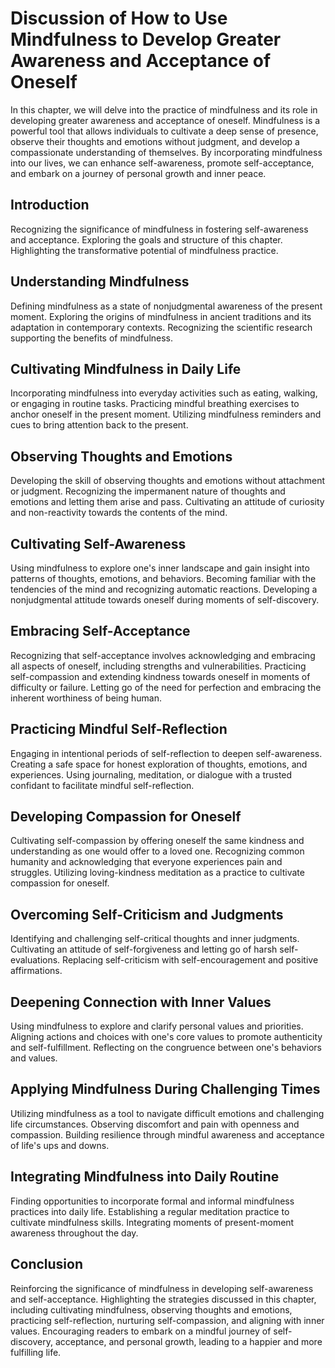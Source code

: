 Discussion of How to Use Mindfulness to Develop Greater Awareness and Acceptance of Oneself
====================================================================================================

In this chapter, we will delve into the practice of mindfulness and its role in developing greater awareness and acceptance of oneself. Mindfulness is a powerful tool that allows individuals to cultivate a deep sense of presence, observe their thoughts and emotions without judgment, and develop a compassionate understanding of themselves. By incorporating mindfulness into our lives, we can enhance self-awareness, promote self-acceptance, and embark on a journey of personal growth and inner peace.

Introduction
------------

Recognizing the significance of mindfulness in fostering self-awareness and acceptance. Exploring the goals and structure of this chapter. Highlighting the transformative potential of mindfulness practice.

Understanding Mindfulness
-------------------------

Defining mindfulness as a state of nonjudgmental awareness of the present moment. Exploring the origins of mindfulness in ancient traditions and its adaptation in contemporary contexts. Recognizing the scientific research supporting the benefits of mindfulness.

Cultivating Mindfulness in Daily Life
-------------------------------------

Incorporating mindfulness into everyday activities such as eating, walking, or engaging in routine tasks. Practicing mindful breathing exercises to anchor oneself in the present moment. Utilizing mindfulness reminders and cues to bring attention back to the present.

Observing Thoughts and Emotions
-------------------------------

Developing the skill of observing thoughts and emotions without attachment or judgment. Recognizing the impermanent nature of thoughts and emotions and letting them arise and pass. Cultivating an attitude of curiosity and non-reactivity towards the contents of the mind.

Cultivating Self-Awareness
--------------------------

Using mindfulness to explore one's inner landscape and gain insight into patterns of thoughts, emotions, and behaviors. Becoming familiar with the tendencies of the mind and recognizing automatic reactions. Developing a nonjudgmental attitude towards oneself during moments of self-discovery.

Embracing Self-Acceptance
-------------------------

Recognizing that self-acceptance involves acknowledging and embracing all aspects of oneself, including strengths and vulnerabilities. Practicing self-compassion and extending kindness towards oneself in moments of difficulty or failure. Letting go of the need for perfection and embracing the inherent worthiness of being human.

Practicing Mindful Self-Reflection
----------------------------------

Engaging in intentional periods of self-reflection to deepen self-awareness. Creating a safe space for honest exploration of thoughts, emotions, and experiences. Using journaling, meditation, or dialogue with a trusted confidant to facilitate mindful self-reflection.

Developing Compassion for Oneself
---------------------------------

Cultivating self-compassion by offering oneself the same kindness and understanding as one would offer to a loved one. Recognizing common humanity and acknowledging that everyone experiences pain and struggles. Utilizing loving-kindness meditation as a practice to cultivate compassion for oneself.

Overcoming Self-Criticism and Judgments
---------------------------------------

Identifying and challenging self-critical thoughts and inner judgments. Cultivating an attitude of self-forgiveness and letting go of harsh self-evaluations. Replacing self-criticism with self-encouragement and positive affirmations.

Deepening Connection with Inner Values
--------------------------------------

Using mindfulness to explore and clarify personal values and priorities. Aligning actions and choices with one's core values to promote authenticity and self-fulfillment. Reflecting on the congruence between one's behaviors and values.

Applying Mindfulness During Challenging Times
---------------------------------------------

Utilizing mindfulness as a tool to navigate difficult emotions and challenging life circumstances. Observing discomfort and pain with openness and compassion. Building resilience through mindful awareness and acceptance of life's ups and downs.

Integrating Mindfulness into Daily Routine
------------------------------------------

Finding opportunities to incorporate formal and informal mindfulness practices into daily life. Establishing a regular meditation practice to cultivate mindfulness skills. Integrating moments of present-moment awareness throughout the day.

Conclusion
----------

Reinforcing the significance of mindfulness in developing self-awareness and self-acceptance. Highlighting the strategies discussed in this chapter, including cultivating mindfulness, observing thoughts and emotions, practicing self-reflection, nurturing self-compassion, and aligning with inner values. Encouraging readers to embark on a mindful journey of self-discovery, acceptance, and personal growth, leading to a happier and more fulfilling life.
